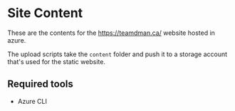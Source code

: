 # Site Content

These are the contents for the https://teamdman.ca/ website hosted in azure.

The upload scripts take the `content` folder and push it to a storage account that's used for the static website.

## Required tools

- Azure CLI